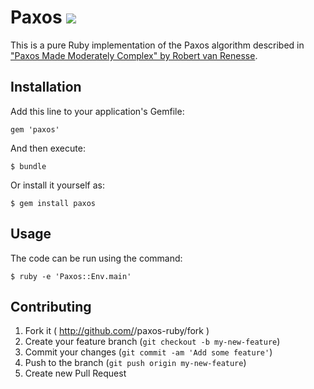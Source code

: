 # Paxos ![](https://travis-ci.org/trevmex/paxos-ruby.png)

This is a pure Ruby implementation of the Paxos algorithm described in ["Paxos Made Moderately Complex" by Robert van Renesse](http://www.cs.cornell.edu/home/rvr/Paxos/).

## Installation

Add this line to your application's Gemfile:

    gem 'paxos'

And then execute:

    $ bundle

Or install it yourself as:

    $ gem install paxos

## Usage

The code can be run using the command:

    $ ruby -e 'Paxos::Env.main'

## Contributing

1. Fork it ( http://github.com/<my-github-username>/paxos-ruby/fork )
2. Create your feature branch (`git checkout -b my-new-feature`)
3. Commit your changes (`git commit -am 'Add some feature'`)
4. Push to the branch (`git push origin my-new-feature`)
5. Create new Pull Request
